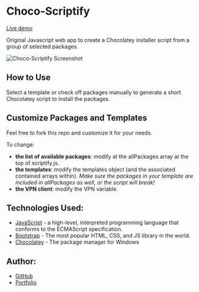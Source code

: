 # Choco-Scriptify

[Live demo](https://choco-scriptify.tylerjustyn.com)

Original Javascript web app to create a Chocolatey installer script from a group of selected packages.

![Choco-Scriptify Screenshot](http://i65.tinypic.com/20pob3t.png)

## How to Use

Select a template or check off packages manually to generate a short Chocolatey script to install the packages.

## Customize Packages and Templates

Feel free to fork this repo and customize it for your needs.

To change:

- **the list of available packages**: modify at the allPackages array at the top of scriptify.js.
- **the templates**: modify the templates object (and the associated contained arrays within). _Make sure the packages in your template are included in allPackages as well, or the script will break!_
- **the VPN client**: modify the VPN variable.

## Technologies Used: 

- [JavaScript](https://developer.mozilla.org/en-US/docs/Web/JavaScript) - a high-level, interpreted programming language that conforms to the ECMAScript specification.
- [Bootstrap](https://getbootstrap.com) - The most popular HTML, CSS, and JS library in the world.
- [Chocolatey](https://chocolatey.org) - The package manager for Windows

## Author:

- [GitHub](https://github.com/gotylergo)
- [Portfolio](https://dev.tylerjustyn.com)